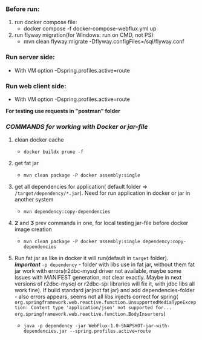 ### **Before run:**
1) run docker compose file: 
   - docker compose -f docker-compose-webflux.yml  up
2) run flyway migration(for Windows: run on CMD, not PS):
   - mvn clean flyway:migrate -Dflyway.configFiles=/sql/flyway.conf

### **Run server side:**
  - With VM option -Dspring.profiles.active=route <br/>

### **Run web client side:**
  - With VM option -Dspring.profiles.active=route

**For testing use requests in "postman" folder**

### **_COMMANDS for working with Docker or jar-file_**
1) clean docker cache
   - `docker buildx prune -f`

2) get fat jar
   - `mvn clean package -P docker assembly:single`

3) get all dependencies for application( default folder => `/target/dependency/*.jar`).
Need for run application in docker or jar in another system
   - `mvn dependency:copy-dependencies`

4) **2** and **3** prev commands in one, for local testing jar-file before docker image creation
   - `mvn clean package -P docker assembly:single dependency:copy-dependencies `

5) Run fat jar as like in docker it will run(default in `target` folder). <br/>_**Important**_ `-p dependency` - 
folder with libs use in fat jar, without them fat jar work with errors(r2dbc-mysql driver not available,
maybe some issues with MANIFEST generation, not clear exactly. 
Maybe in next versions of r2dbc-mysql or r2dbc-spi libraries will fix it, with jdbc libs all work fine). 
If build standard jar(not fat jar) and add dependencies-folder - also errors appears, seems not all libs injects correct for spring(
`org.springframework.web.reactive.function.UnsupportedMediaTypeException: Content type 'application/json' not supported for...` 
<br/>`org.springframework.web.reactive.function.BodyInserters`)
   - `java -p dependency -jar WebFlux-1.0-SNAPSHOT-jar-with-dependencies.jar --spring.profiles.active=route`
